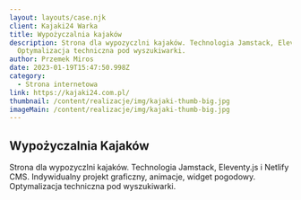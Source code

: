 ```yaml
---
layout: layouts/case.njk
client: Kajaki24 Warka
title: Wypożyczalnia kajaków
description: Strona dla wypozyczlni kajaków. Technologia Jamstack, Eleventy.js i Netlify CMS. Indywidualny projekt graficzny, animacje, widget pogodowy.
  Optymalizacja techniczna pod wyszukiwarki.
author: Przemek Miros
date: 2023-01-19T15:47:50.998Z
category:
  - Strona internetowa
link: https://kajaki24.com.pl/
thumbnail: /content/realizacje/img/kajaki-thumb-big.jpg
imageMain: /content/realizacje/img/kajaki-thumb-big.jpg
---
```


## Wypożyczalnia Kajaków

Strona dla wypozyczlni kajaków. Technologia Jamstack, Eleventy.js i Netlify CMS. Indywidualny projekt graficzny, animacje, widget pogodowy. Optymalizacja techniczna pod wyszukiwarki.